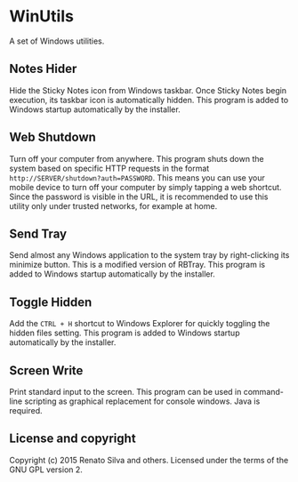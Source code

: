 # WinUtils

A set of Windows utilities.

## Notes Hider

Hide the Sticky Notes icon from Windows taskbar. Once Sticky Notes begin execution, its taskbar icon is automatically hidden. This program is added to Windows startup automatically by the installer.

## Web Shutdown

Turn off your computer from anywhere. This program shuts down the system based on specific HTTP requests in the format `http://SERVER/shutdown?auth=PASSWORD`. This means you can use your mobile device to turn off your computer by simply tapping a web shortcut. Since the password is visible in the URL, it is recommended to use this utility only under trusted networks, for example at home.

## Send Tray

Send almost any Windows application to the system tray by right-clicking its minimize button. This is a modified version of RBTray. This program is added to Windows startup automatically by the installer.

## Toggle Hidden

Add the `CTRL + H` shortcut to Windows Explorer for quickly toggling the hidden files setting. This program is added to Windows startup automatically by the installer.

## Screen Write

Print standard input to the screen. This program can be used in command-line scripting as graphical replacement for console windows. Java is required.

## License and copyright

Copyright (c) 2015 Renato Silva and others.
Licensed under the terms of the GNU GPL version 2.
